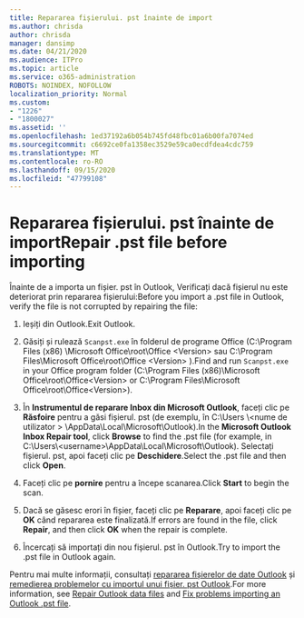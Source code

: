 ```yaml
---
title: Repararea fișierului. pst înainte de import
ms.author: chrisda
author: chrisda
manager: dansimp
ms.date: 04/21/2020
ms.audience: ITPro
ms.topic: article
ms.service: o365-administration
ROBOTS: NOINDEX, NOFOLLOW
localization_priority: Normal
ms.custom:
- "1226"
- "1800027"
ms.assetid: ''
ms.openlocfilehash: 1ed37192a6b054b745fd48fbc01a6b00fa7074ed
ms.sourcegitcommit: c6692ce0fa1358ec3529e59ca0ecdfdea4cdc759
ms.translationtype: MT
ms.contentlocale: ro-RO
ms.lasthandoff: 09/15/2020
ms.locfileid: "47799108"
---
```

# <a name="repair-pst-file-before-importing"></a><span data-ttu-id="054bb-102">Repararea fișierului. pst înainte de import</span><span class="sxs-lookup"><span data-stu-id="054bb-102">Repair .pst file before importing</span></span>

<span data-ttu-id="054bb-103">Înainte de a importa un fișier. pst în Outlook, Verificați dacă fișierul nu este deteriorat prin repararea fișierului:</span><span class="sxs-lookup"><span data-stu-id="054bb-103">Before you import a .pst file in Outlook, verify the file is not corrupted by repairing the file:</span></span>

1. <span data-ttu-id="054bb-104">Ieșiți din Outlook.</span><span class="sxs-lookup"><span data-stu-id="054bb-104">Exit Outlook.</span></span>

2. <span data-ttu-id="054bb-105">Găsiți și rulează `Scanpst.exe` în folderul de programe Office (C:\Program Files (x86) \Microsoft Office\root\Office \<Version\> sau C:\Program Files\Microsoft Office\root\Office \<Version\> ).</span><span class="sxs-lookup"><span data-stu-id="054bb-105">Find and run `Scanpst.exe` in your Office program folder (C:\Program Files (x86)\Microsoft Office\root\Office\<Version\> or C:\Program Files\Microsoft Office\root\Office\<Version\>).</span></span>

3. <span data-ttu-id="054bb-106">În **Instrumentul de reparare Inbox din Microsoft Outlook**, faceți clic pe **Răsfoire** pentru a găsi fișierul. pst (de exemplu, în C:\Users \\<nume de utilizator \> \AppData\Local\Microsoft\Outlook).</span><span class="sxs-lookup"><span data-stu-id="054bb-106">In the **Microsoft Outlook Inbox Repair tool**, click **Browse** to find the .pst file (for example, in C:\Users\\<username\>\AppData\Local\Microsoft\Outlook).</span></span> <span data-ttu-id="054bb-107">Selectați fișierul. pst, apoi faceți clic pe **Deschidere**.</span><span class="sxs-lookup"><span data-stu-id="054bb-107">Select the .pst file and then click **Open**.</span></span>

4. <span data-ttu-id="054bb-108">Faceți clic pe **pornire** pentru a începe scanarea.</span><span class="sxs-lookup"><span data-stu-id="054bb-108">Click **Start** to begin the scan.</span></span>

5. <span data-ttu-id="054bb-109">Dacă se găsesc erori în fișier, faceți clic pe **Reparare**, apoi faceți clic pe **OK** când repararea este finalizată.</span><span class="sxs-lookup"><span data-stu-id="054bb-109">If errors are found in the file, click **Repair**, and then click **OK** when the repair is complete.</span></span>

6. <span data-ttu-id="054bb-110">Încercați să importați din nou fișierul. pst în Outlook.</span><span class="sxs-lookup"><span data-stu-id="054bb-110">Try to import the .pst file in Outlook again.</span></span>

<span data-ttu-id="054bb-111">Pentru mai multe informații, consultați [repararea fișierelor de date Outlook](https://support.office.com/article/25663bc3-11ec-4412-86c4-60458afc5253) și [remedierea problemelor cu importul unui fișier. pst Outlook](https://support.office.com/article/2d2e50dc-5c36-4ab2-ab50-f1be733b3d6e).</span><span class="sxs-lookup"><span data-stu-id="054bb-111">For more information, see [Repair Outlook data files](https://support.office.com/article/25663bc3-11ec-4412-86c4-60458afc5253) and [Fix problems importing an Outlook .pst file](https://support.office.com/article/2d2e50dc-5c36-4ab2-ab50-f1be733b3d6e).</span></span>

